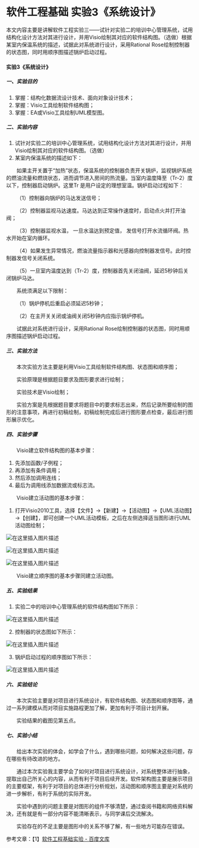 # 软件工程基础 实验3《系统设计》


本文内容主要是讲解软件工程实验三——试针对实验二的培训中心管理系统，试用结构化设计方法对其进行设计，并用Visio绘制其对应的软件结构图。（选做）根据某室内保温系统的描述，试据此对系统进行设计，采用Rational Rose绘制控制器的状态图，同时用顺序图描述锅炉启动过程。

<!--more-->

#### 实验3《系统设计》

##### 一、实验目的
1. 掌握：结构化数据流设计技术、面向对象设计技术；
2. 掌握：Visio工具绘制软件结构图；
3. 掌握：EA或Visio工具绘制UML模型图。

##### 二、实验内容
1. 试针对实验二的培训中心管理系统，试用结构化设计方法对其进行设计，并用Visio绘制其对应的软件结构图。（选做）
2. 某室内保温系统的描述如下：

&emsp;&emsp;如果主开关置于“加热”状态，保温系统的控制器负责开关锅炉，监视锅炉系统的燃油流量和燃烧状态，进而调节进入房间的热流量。当室内温度降至（Tr-2）度以下，控制器启动锅炉。这里Tr 是用户设定的理想室温。锅炉启动过程如下：

&emsp;&emsp;（1）控制器向锅炉的马达发送信号；

&emsp;&emsp;（2）控制器监视马达速度。马达达到正常操作速度时，启动点火并打开油阀；

&emsp;&emsp;（3）控制器监视水温， 一旦水温达到预定值， 发信号打开水流循环阀。热水开始在室内循环。

&emsp;&emsp;（4）如果发生异常情况，燃油流量指示器和光感器向控制器发信号。此时控制器发信号关闭系统。

&emsp;&emsp;（5）一旦室内温度达到（Tr-2）度，控制器首先关闭油阀，延迟5秒钟后关闭锅炉马达。

&emsp;&emsp;系统须满足以下限制：

&emsp;&emsp;（1）锅炉停机后重启必须延迟5秒钟；

&emsp;&emsp;（2）在主开关关闭或油阀关闭5秒钟内应指示锅炉停机。

&emsp;&emsp;试据此对系统进行设计，采用Rational Rose绘制控制器的状态图，同时用顺序图描述锅炉启动过程。

##### 三、实验方法
&emsp;&emsp;本次实验方法主要是利用Visio工具绘制软件结构图、状态图和顺序图；

&emsp;&emsp;实验原理是根据题目要求及图形要求进行绘制；

&emsp;&emsp;实验技术是Visio绘制；

&emsp;&emsp;实验方案是先根据题目要求将题目中的要求标志出来，然后记录所要绘制的图形的注意事项，再进行初稿绘制，初稿绘制完成后进行图形要点检查，最后进行图形展示优化。

##### 四、实验步骤
&emsp;&emsp;Visio建立软件结构图的基本步骤：
1. 先添加函数/子例程；
2. 再添加有条件调用；
3. 然后添加调用连线；
4. 最后为调用线添加数据流或标志流。

&emsp;&emsp;Visio建立活动图的基本步骤：
1. 打开Visio2010工具，选择【文件】→【新建】→【活动图】→【UML活动图】→【创建】，即可创建一个UML活动模板，之后在左侧选择适当图形进行UML活动图绘制；

  ![在这里插入图片描述](https://img-blog.csdnimg.cn/20190804185125908.png?x-oss-process=image/watermark,type_ZmFuZ3poZW5naGVpdGk,shadow_10,text_aHR0cHM6Ly9ibG9nLmNzZG4ubmV0L3FxXzM5NTY0NTU1,size_16,color_FFFFFF,t_70)

  ![在这里插入图片描述](https://img-blog.csdnimg.cn/20190804185129479.png?x-oss-process=image/watermark,type_ZmFuZ3poZW5naGVpdGk,shadow_10,text_aHR0cHM6Ly9ibG9nLmNzZG4ubmV0L3FxXzM5NTY0NTU1,size_16,color_FFFFFF,t_70)

  ![在这里插入图片描述](https://img-blog.csdnimg.cn/201908041851338.png?x-oss-process=image/watermark,type_ZmFuZ3poZW5naGVpdGk,shadow_10,text_aHR0cHM6Ly9ibG9nLmNzZG4ubmV0L3FxXzM5NTY0NTU1,size_16,color_FFFFFF,t_70)

  

&emsp;&emsp;Visio建立顺序图的基本步骤同建立活动图。
##### 五、实验结果
1. 实验二中的培训中心管理系统的软件结构图如下所示：

  ![在这里插入图片描述](https://img-blog.csdnimg.cn/20190804185151876.png?x-oss-process=image/watermark,type_ZmFuZ3poZW5naGVpdGk,shadow_10,text_aHR0cHM6Ly9ibG9nLmNzZG4ubmV0L3FxXzM5NTY0NTU1,size_16,color_FFFFFF,t_70)

  

2. 控制器的状态图如下所示：

  ![在这里插入图片描述](https://img-blog.csdnimg.cn/20190804185158133.png?x-oss-process=image/watermark,type_ZmFuZ3poZW5naGVpdGk,shadow_10,text_aHR0cHM6Ly9ibG9nLmNzZG4ubmV0L3FxXzM5NTY0NTU1,size_16,color_FFFFFF,t_70)

  

3. 锅炉启动过程的顺序图如下所示：

  ![在这里插入图片描述](https://img-blog.csdnimg.cn/20190804185205412.png?x-oss-process=image/watermark,type_ZmFuZ3poZW5naGVpdGk,shadow_10,text_aHR0cHM6Ly9ibG9nLmNzZG4ubmV0L3FxXzM5NTY0NTU1,size_16,color_FFFFFF,t_70)

  

##### 六、实验结论
&emsp;&emsp;本次实验主要是对项目进行系统设计，有软件结构图、状态图和顺序图等，通过一系列建模从而对项目实施路程更加了解，更加有利于项目计划开展。

&emsp;&emsp;实验结果的截图见第五点。

##### 七、实验小结
&emsp;&emsp;给出本次实验的体会，如学会了什么，遇到哪些问题，如何解决这些问题，存在哪些有待改进的地方。

&emsp;&emsp;通过本次实验我主要学会了如何对项目进行系统设计，对系统整体进行抽象，提取出自己所关心的内容，从而有利于项目后续开发。软件架构图主要是展示项目的主要框架，有利于对项目的总体进行分析规划，活动图和顺序图主要是对系统的进一步解析，有利于系统的实际开发。

&emsp;&emsp;实验中遇到的问题主要是对图形的组件不够清楚，通过查阅书籍和网络资料解决，还有就是有一部分内容不能清晰表示，与同学课后交流解决。

&emsp;&emsp;实验存在的不足主要是图形中的关系不够了解，有一些地方可能存在错误。



参考文章：【1】[软件工程基础实验 - 百度文库](https://wenku.baidu.com/view/e96d3a66f8c75fbfc77db2ff.html)

